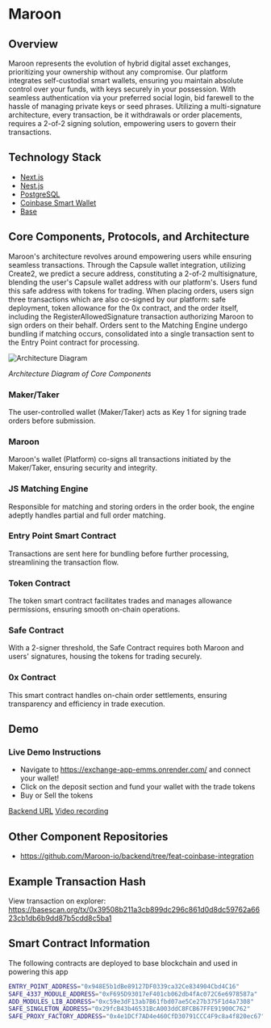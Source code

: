# Maroon

## Overview

Maroon represents the evolution of hybrid digital asset exchanges, prioritizing your ownership without any compromise. Our platform integrates self-custodial smart wallets, ensuring you maintain absolute control over your funds, with keys securely in your possession. With seamless authentication via your preferred social login, bid farewell to the hassle of managing private keys or seed phrases. Utilizing a multi-signature architecture, every transaction, be it withdrawals or order placements, requires a 2-of-2 signing solution, empowering users to govern their transactions.


## Technology Stack

- [Next.js](https://nextjs.org/)
- [Nest.js](https://nestjs.com/)
- [PostgreSQL](https://postgresql.org/)
- [Coinbase Smart Wallet](https://www.coinbase.com/wallet/smart-wallet/)
- [Base](https://www.base.org/)

## Core Components, Protocols, and Architecture

Maroon's architecture revolves around empowering users while ensuring seamless transactions. Through the Capsule wallet integration, utilizing Create2, we predict a secure address, constituting a 2-of-2 multisignature, blending the user's Capsule wallet address with our platform's. Users fund this safe address with tokens for trading. When placing orders, users sign three transactions which are also co-signed by our platform: safe deployment, token allowance for the 0x contract, and the order itself, including the RegisterAllowedSignature transaction authorizing Maroon to sign orders on their behalf. Orders sent to the Matching Engine undergo bundling if matching occurs, consolidated into a single transaction sent to the Entry Point contract for processing.

![Architecture Diagram](https://res.cloudinary.com/ddo5l4trk/image/upload/v1715441120/Untitled_Diagram.drawio_sey3od.png)

_Architecture Diagram of Core Components_

### Maker/Taker

The user-controlled wallet (Maker/Taker) acts as Key 1 for signing trade orders before submission.

### Maroon

Maroon's wallet (Platform) co-signs all transactions initiated by the Maker/Taker, ensuring security and integrity.

### JS Matching Engine

Responsible for matching and storing orders in the order book, the engine adeptly handles partial and full order matching.

### Entry Point Smart Contract

Transactions are sent here for bundling before further processing, streamlining the transaction flow.

### Token Contract

The token smart contract facilitates trades and manages allowance permissions, ensuring smooth on-chain operations.

### Safe Contract

With a 2-signer threshold, the Safe Contract requires both Maroon and users' signatures, housing the tokens for trading securely.

### 0x Contract

This smart contract handles on-chain order settlements, ensuring transparency and efficiency in trade execution.

## Demo

### Live Demo Instructions

- Navigate to https://exchange-app-emms.onrender.com/ and connect your wallet!
- Click on the deposit section and fund your wallet with the trade tokens
- Buy or Sell the tokens

[Backend URL](https://backend-1ifl.onrender.com)
[Video recording](https://www.youtube.com/watch?v=CnxwOPf7kfs)

## Other Component Repositories

- https://github.com/Maroon-io/backend/tree/feat-coinbase-integration


## Example Transaction Hash

View transaction on explorer: https://basescan.org/tx/0x39508b211a3cb899dc296c861d0d8dc59762a6623cb1db6b9dd87b5cdd8c5ba1

## Smart Contract Information

The following contracts are deployed to base blockchain and used in powering this app

```bash
ENTRY_POINT_ADDRESS="0x948E5b1dBe89127DF0339ca32Ce834904Cbd4C16"
SAFE_4337_MODULE_ADDRESS="0xF695D93017eF401cb062db4fAc072C6e6978587a"
ADD_MODULES_LIB_ADDRESS="0xc59e3dF13ab7B61fbd07ae5Ce27b375F1d4a7308"
SAFE_SINGLETON_ADDRESS="0x29fcB43b46531BcA003ddC8FCB67FFE91900C762"
SAFE_PROXY_FACTORY_ADDRESS="0x4e1DCf7AD4e460CfD30791CCC4F9c8a4f820ec67"

```

